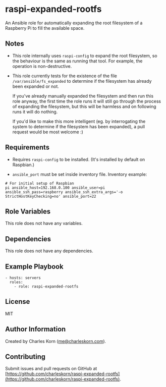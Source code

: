 raspi-expanded-rootfs
=====================

An Ansible role for automatically expanding the root filesystem of a Raspberry Pi to fill the available space.

Notes
------------

* This role internally uses `raspi-config` to expand the root filesystem, so the behaviour is the same as running that tool. For example, the operation is non-destructive.

* This role currently tests for the existence of the file `/var/ansible/fs_expanded` to determine if the filesystem has already been expanded or not.

  If you've already manually expanded the filesystem and then run this role anyway, the first time the role runs it will still go through the process of expanding the filesystem,
  but this will be harmless and on following runs it will do nothing.
  
  If you'd like to make this more intelligent (eg. by interrogating the system to determine if the filesystem has been expanded), a pull request would be most welcome :)

Requirements
------------

* Requires `raspi-config` to be installed. (It's installed by default on Raspbian.)

* `ansible_port` must be set inside inventory file. Inventory example:
```
# For initial setup of Raspbian
pi ansible_host=192.168.0.100 ansible_user=pi ansible_ssh_pass=raspberry ansible_ssh_extra_args='-o StrictHostKeyChecking=no' ansible_port=22
```

Role Variables
--------------

This role does not have any variables.

Dependencies
------------

This role does not have any dependencies.

Example Playbook
----------------

    - hosts: servers
      roles:
        - role: raspi-expanded-rootfs

License
-------

MIT

Author Information
------------------

Created by Charles Korn ([me@charleskorn.com](me@charleskorn.com)).


Contributing
------------

Submit issues and pull requests on GitHub at [https://github.com/charleskorn/raspi-expanded-rootfs](https://github.com/charleskorn/raspi-expanded-rootfs).
